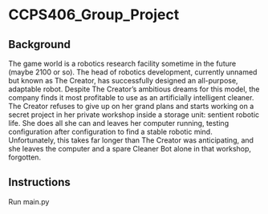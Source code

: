 # CCPS406_Group_Project

## Background
The game world is a robotics research facility sometime in the future (maybe 2100 or so). The head of robotics development, currently unnamed but known as The Creator, has successfully designed an all-purpose, adaptable robot. Despite The Creator’s ambitious dreams for this model, the company finds it most profitable to use as an artificially intelligent cleaner. The Creator refuses to give up on her grand plans and starts working on a secret project in her private workshop inside a storage unit: sentient robotic life. She does all she can and leaves her computer running, testing configuration after configuration to find a stable robotic mind. Unfortunately, this takes far longer than The Creator was anticipating, and she leaves the computer and a spare Cleaner Bot alone in that workshop, forgotten. 

## Instructions
Run main.py
